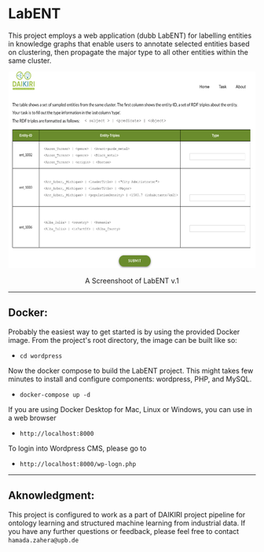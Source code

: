 # LabENT
This project employs a web application (dubb LabENT) for labelling entities in knowledge graphs that enable users to annotate selected entities based on clustering, then propagate the major type to all other entities within the same cluster. 



<p align="center">
<img src="data/labENT1.png" width="600" height="400">
</p>
<p align="center">A Screenshoot of LabENT v.1</p>

---
## Docker:
Probably the easiest way to get started is by using the provided Docker image. From the project's root directory, the image can be built like so:
* `cd wordpress`

Now the docker compose to build the LabENT project. This might takes few minutes to install and configure components: wordpress, PHP, and MySQL.
* `docker-compose up -d` 

If you are using Docker Desktop for Mac, Linux or Windows, you can use in a web browser
* `http://localhost:8000` 

To login into Wordpress CMS, please go to 
* `http://localhost:8000/wp-logn.php`

---
## Aknowledgment: 
This project is configured to work as a part of DAIKIRI project pipeline for ontology learning and structured machine learning from industrial data. If you have any further questions or feedback, please feel free to contact `hamada.zahera@upb.de`





